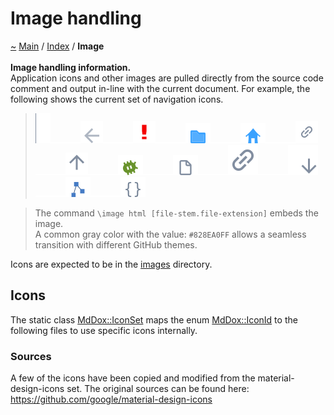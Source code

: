 <a id="image-handling"></a>
<h1>Image handling</h1>
<a id="Image"></a>
<a id="image-handling"></a>
<a href="https://github.com/CharlesCarley/MdDox">~</a>
<a href="indexpage.md#main">Main</a>
<span class="inline-text">/</span>
<a href="index.md#index">Index</a>
<span class="inline-text">/</span>
<span class="bold-text"><b>Image</b></span>
<br/>
<br/>
<span class="bold-text"><b>Image handling information.</b></span>
<br/>
<span class="inline-text">Application icons and other images are pulled directly from the source code comment and output in-line with the current document.</span>
<span class="inline-text">For example, the following shows the current set of navigation icons.</span>
<blockquote>
<img src="../images/sideBar.svg"/><img src="../images/horSpace24px.svg"/><img src="../images/back18px.svg"/><img src="../images/horSpace24px.svg"/><img src="../images/error18px.svg"/><img src="../images/horSpace24px.svg"/><img src="../images/folder18px.svg"/><img src="../images/horSpace24px.svg"/><img src="../images/home18px.svg"/><img src="../images/horSpace24px.svg"/><img src="../images/link18px.svg"/><img src="../images/horSpace24px.svg"/><img src="../images/jumpToTop18px.svg"/><img src="../images/horSpace24px.svg"/><img src="../images/debug24px.svg"/><img src="../images/horSpace24px.svg"/><img src="../images/file24px.svg"/><img src="../images/horSpace24px.svg"/><img src="../images/link24px.svg"/><img src="../images/horSpace24px.svg"/><img src="../images/lookInside24px.svg"/><img src="../images/horSpace24px.svg"/><img src="../images/class24px.svg"/><img src="../images/horSpace24px.svg"/><img src="../images/namespace24px.svg"/></blockquote>
<blockquote>
<span class="inline-text">The command </span>
<code class="typewriter">\image html [file-stem.file-extension]</code>
<span class="inline-text"> embeds the image. </span>
<br/>
<span class="inline-text">
 A common gray color with the value: </span>
<code class="typewriter">#828EA0FF</code>
<span class="inline-text"> allows a seamless transition with different GitHub themes. </span>
</blockquote>
<span class="inline-text">Icons are expected to be in the </span>
<a href="../images">images</a>
<span class="inline-text"> directory.</span>
<a id="Image_1Internal"></a>
<a id="icons"></a>
<h2>Icons</h2>
<span class="inline-text">The static class </span>
<a href="classMdDox_1_1IconSet.md#mddoxiconset">MdDox::IconSet</a>
<span class="inline-text"> maps the enum </span>
<a href="#mddoxiconid">MdDox::IconId</a>
<span class="inline-text"> to the following files to use specific icons internally.</span>
<a id="Image_1Sources"></a>
<a id="sources"></a>
<h3>Sources</h3>
<span class="inline-text">A few of the icons have been copied and modified from the material-design-icons set. The original sources can be found here: </span>
<a href="https://github.com/google/material-design-icons">https://github.com/google/material-design-icons</a>
</div>
</div>
</body>
</html>

